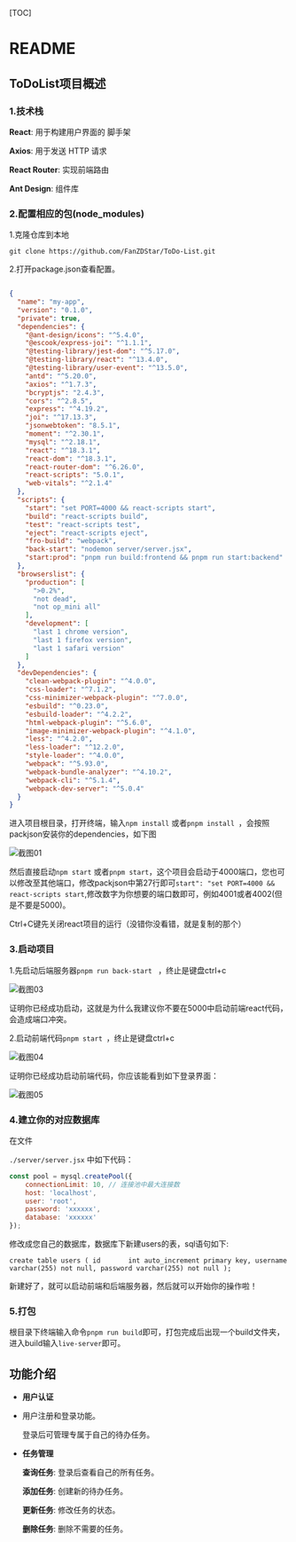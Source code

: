 [TOC]



# README

## ToDoList项目概述

### 1.技术栈

**React**: 用于构建用户界面的 脚手架

**Axios**: 用于发送 HTTP 请求

**React Router**: 实现前端路由

**Ant Design**: 组件库

### 2.配置相应的包(node_modules)

1.克隆仓库到本地

`git clone https://github.com/FanZDStar/ToDo-List.git`

2.打开package.json查看配置。

```json

{
  "name": "my-app",
  "version": "0.1.0",
  "private": true,
  "dependencies": {
    "@ant-design/icons": "^5.4.0",
    "@escook/express-joi": "^1.1.1",
    "@testing-library/jest-dom": "^5.17.0",
    "@testing-library/react": "^13.4.0",
    "@testing-library/user-event": "^13.5.0",
    "antd": "^5.20.0",
    "axios": "^1.7.3",
    "bcryptjs": "2.4.3",
    "cors": "^2.8.5",
    "express": "^4.19.2",
    "joi": "^17.13.3",
    "jsonwebtoken": "8.5.1",
    "moment": "^2.30.1",
    "mysql": "^2.18.1",
    "react": "^18.3.1",
    "react-dom": "^18.3.1",
    "react-router-dom": "^6.26.0",
    "react-scripts": "5.0.1",
    "web-vitals": "^2.1.4"
  },
  "scripts": {
    "start": "set PORT=4000 && react-scripts start",
    "build": "react-scripts build",
    "test": "react-scripts test",
    "eject": "react-scripts eject",
    "fro-build": "webpack",
    "back-start": "nodemon server/server.jsx",
    "start:prod": "pnpm run build:frontend && pnpm run start:backend"
  },
  "browserslist": {
    "production": [
      ">0.2%",
      "not dead",
      "not op_mini all"
    ],
    "development": [
      "last 1 chrome version",
      "last 1 firefox version",
      "last 1 safari version"
    ]
  },
  "devDependencies": {
    "clean-webpack-plugin": "^4.0.0",
    "css-loader": "^7.1.2",
    "css-minimizer-webpack-plugin": "^7.0.0",
    "esbuild": "^0.23.0",
    "esbuild-loader": "^4.2.2",
    "html-webpack-plugin": "^5.6.0",
    "image-minimizer-webpack-plugin": "^4.1.0",
    "less": "^4.2.0",
    "less-loader": "^12.2.0",
    "style-loader": "^4.0.0",
    "webpack": "^5.93.0",
    "webpack-bundle-analyzer": "^4.10.2",
    "webpack-cli": "^5.1.4",
    "webpack-dev-server": "^5.0.4"
  }
}

```

进入项目根目录，打开终端，输入`npm install` 或者`pnpm install `，会按照packjson安装你的dependencies，如下图

![截图01](imgs/截图01.jpg)

然后直接启动`npm start` 或者`pnpm start`，这个项目会启动于4000端口，您也可以修改至其他端口，修改packjson中第27行即可`start": "set PORT=4000 && react-scripts start`,修改数字为你想要的端口数即可，例如4001或者4002(但是不要是5000)。

Ctrl+C键先关闭react项目的运行（没错你没看错，就是复制的那个）

### 3.启动项目

1.先启动后端服务器`pnpm run back-start ` ，终止是键盘ctrl+c

![截图03](imgs/截图03.jpg)

证明你已经成功启动，这就是为什么我建议你不要在5000中启动前端react代码，会造成端口冲突。

2.启动前端代码`pnpm start `，终止是键盘ctrl+c

[^启动前端代码`pnpm start `，终止是键盘ctrl+c]:注意：先新建一个终端，也是进入根目录，再输入命令



![截图04](imgs/截图04.jpg)

证明你已经成功启动前端代码，你应该能看到如下登录界面：

![截图05](imgs/截图05.jpg)

### 4.建立你的对应数据库

在文件

`./server/server.jsx` 中如下代码：

```jsx
const pool = mysql.createPool({
    connectionLimit: 10, // 连接池中最大连接数
    host: 'localhost',
    user: 'root',
    password: 'xxxxxx',
    database: 'xxxxxx'
});
```

修改成您自己的数据库，数据库下新建users的表，sql语句如下:

`create table users
(
    id       int auto_increment
        primary key,
    username varchar(255) not null,
    password varchar(255) not null
);`

新建好了，就可以启动前端和后端服务器，然后就可以开始你的操作啦！

### 5.打包

根目录下终端输入命令`pnpm run build`即可，打包完成后出现一个build文件夹，进入build输入`live-server`即可。

## 功能介绍

- **用户认证**

- 用户注册和登录功能。

  登录后可管理专属于自己的待办任务。

- **任务管理**
  
  **查询任务**: 登录后查看自己的所有任务。
  
  **添加任务**: 创建新的待办任务。
  
  **更新任务**: 修改任务的状态。
  
  **删除任务**: 删除不需要的任务。